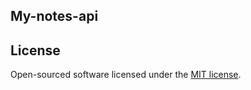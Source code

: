 
## My-notes-api


## License

Open-sourced software licensed under the [MIT license](https://opensource.org/licenses/MIT).
